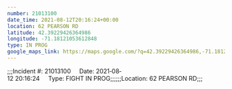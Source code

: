 ```yaml
---
number: 21013100
date_time: 2021-08-12T20:16:24+00:00
location: 62 PEARSON RD
latitude: 42.39229426364986
longitude: -71.18121053612848
type: IN PROG
google_maps_link: https://maps.google.com/?q=42.39229426364986,-71.18121053612848
---
```


;;;Incident #: 21013100     Date: 2021‐08‐12 20:16:24     Type: FIGHT IN PROG;;;;;;Location: 62 PEARSON RD;;;
